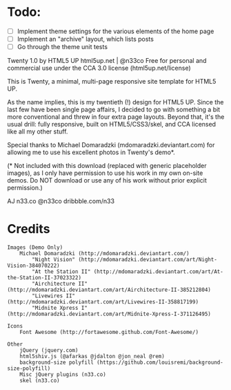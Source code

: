 Todo:
=====
- [ ] Implement theme settings for the various elements of the home page
- [ ] Implement an "archive" layout, which lists posts 
- [ ] Go through the theme unit tests

Twenty 1.0 by HTML5 UP
html5up.net | @n33co
Free for personal and commercial use under the CCA 3.0 license (html5up.net/license)


This is Twenty, a minimal, multi-page responsive site template for HTML5 UP.

As the name implies, this is my twentieth (!) design for HTML5 UP. Since the last
few have been single page affairs, I decided to go with something a bit more conventional
and threw in four extra page layouts. Beyond that, it's the usual drill: fully responsive,
built on HTML5/CSS3/skel, and CCA licensed like all my other stuff.

Special thanks to Michael Domaradzki (mdomaradzki.deviantart.com) for allowing me to
use his excellent photos in Twenty's demo*.

(* Not included with this download (replaced with generic placeholder images), as
I only have permission to use his work in my own on-site demos. Do NOT download
or use any of his work without prior explicit permission.)


AJ
n33.co @n33co dribbble.com/n33



Credits
=======

	Images (Demo Only)
		Michael Domaradzki (http://mdomaradzki.deviantart.com/)	
			"Night Vision" (http://mdomaradzki.deviantart.com/art/Night-Vision-384070222)
			"At the Station II" (http://mdomaradzki.deviantart.com/art/At-the-Station-II-37023322)
			"Airchitecture II" (http://mdomaradzki.deviantart.com/art/Airchitecture-II-385212804)
			"Livewires II" (http://mdomaradzki.deviantart.com/art/Livewires-II-358817199)
			"Midnite Xpress I" (http://mdomaradzki.deviantart.com/art/Midnite-Xpress-I-371126495)

	Icons
		Font Awesome (http://fortawesome.github.com/Font-Awesome/)

	Other
		jQuery (jquery.com)
		html5shiv.js (@afarkas @jdalton @jon_neal @rem)
		background-size polyfill (https://github.com/louisremi/background-size-polyfill)
		Misc jQuery plugins (n33.co)
		skel (n33.co)
